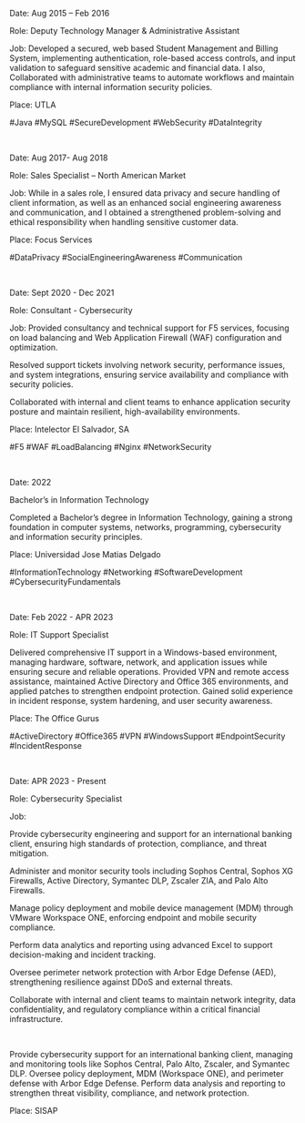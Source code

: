 Date: Aug 2015 – Feb 2016



Role: Deputy Technology Manager \& Administrative Assistant



Job: Developed a secured, web based Student Management and Billing System, implementing authentication, role-based access controls, and input validation to safeguard sensitive academic and financial data. I also, Collaborated with administrative teams to automate workflows and maintain compliance with internal information security policies.



Place: UTLA



\#Java #MySQL #SecureDevelopment #WebSecurity #DataIntegrity



&nbsp;



Date: Aug 2017- Aug 2018



Role: Sales Specialist – North American Market



Job: While in a sales role, I ensured data privacy and secure handling of client information, as well as an enhanced social engineering awareness and communication, and I obtained a strengthened problem-solving and ethical responsibility when handling sensitive customer data.



Place: Focus Services



\#DataPrivacy #SocialEngineeringAwareness #Communication



&nbsp;



Date: Sept 2020 - Dec 2021



Role: Consultant - Cybersecurity



Job: Provided consultancy and technical support for F5 services, focusing on load balancing and Web Application Firewall (WAF) configuration and optimization.



Resolved support tickets involving network security, performance issues, and system integrations, ensuring service availability and compliance with security policies.



Collaborated with internal and client teams to enhance application security posture and maintain resilient, high-availability environments.



Place: Intelector El Salvador, SA



\#F5 #WAF #LoadBalancing #Nginx #NetworkSecurity



&nbsp;



Date: 2022



Bachelor’s in Information Technology



Completed a Bachelor’s degree in Information Technology, gaining a strong foundation in computer systems, networks, programming, cybersecurity and information security principles.



Place: Universidad Jose Matias Delgado



\#InformationTechnology #Networking #SoftwareDevelopment #CybersecurityFundamentals



&nbsp;



Date: Feb 2022 - APR 2023



Role: IT Support Specialist



Delivered comprehensive IT support in a Windows-based environment, managing hardware, software, network, and application issues while ensuring secure and reliable operations. Provided VPN and remote access assistance, maintained Active Directory and Office 365 environments, and applied patches to strengthen endpoint protection. Gained solid experience in incident response, system hardening, and user security awareness.



Place: The Office Gurus



\#ActiveDirectory #Office365 #VPN #WindowsSupport #EndpointSecurity #IncidentResponse



&nbsp;



Date: APR 2023 - Present



Role: Cybersecurity Specialist



Job:



Provide cybersecurity engineering and support for an international banking client, ensuring high standards of protection, compliance, and threat mitigation.



Administer and monitor security tools including Sophos Central, Sophos XG Firewalls, Active Directory, Symantec DLP, Zscaler ZIA, and Palo Alto Firewalls.



Manage policy deployment and mobile device management (MDM) through VMware Workspace ONE, enforcing endpoint and mobile security compliance.



Perform data analytics and reporting using advanced Excel to support decision-making and incident tracking.



Oversee perimeter network protection with Arbor Edge Defense (AED), strengthening resilience against DDoS and external threats.



Collaborate with internal and client teams to maintain network integrity, data confidentiality, and regulatory compliance within a critical financial infrastructure.



&nbsp;



Provide cybersecurity support for an international banking client, managing and monitoring tools like Sophos Central, Palo Alto, Zscaler, and Symantec DLP. Oversee policy deployment, MDM (Workspace ONE), and perimeter defense with Arbor Edge Defense. Perform data analysis and reporting to strengthen threat visibility, compliance, and network protection.



Place: SISAP

